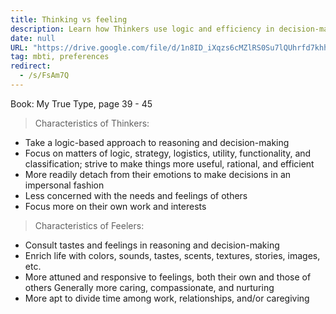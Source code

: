 ```yaml
---
title: Thinking vs feeling
description: Learn how Thinkers use logic and efficiency in decision-making while Feelers rely on emotions and compassion to balance work and relationships. Discover key personality traits now.
date: null
URL: "https://drive.google.com/file/d/1n8ID_iXqzs6cMZlRS0Su7lQUhrfd7khh/view?usp=sharing"
tag: mbti, preferences
redirect:
  - /s/FsAm7Q
---
```


Book: My True Type, page 39 - 45

> Characteristics of Thinkers:

- Take a logic-based approach to reasoning and decision-making
- Focus on matters of logic, strategy, logistics, utility, functionality, and classification; strive to make things more useful, rational, and efficient
- More readily detach from their emotions to make decisions in an impersonal fashion
- Less concerned with the needs and feelings of others
- Focus more on their own work and interests

> Characteristics of Feelers:

- Consult tastes and feelings in reasoning and decision-making
- Enrich life with colors, sounds, tastes, scents, textures, stories, images, etc.
- More attuned and responsive to feelings, both their own and those of others Generally more caring, compassionate, and nurturing
- More apt to divide time among work, relationships, and/or caregiving
